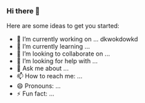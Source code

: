 ### Hi there 👋


Here are some ideas to get you started:

- 🔭 I’m currently working on ...                             dkwokdowkd
- 🌱 I’m currently learning ...
- 👯 I’m looking to collaborate on ...
- 🤔 I’m looking for help with ...
- 💬 Ask me about ...
- 📫 How to reach me: ...
- 😄 Pronouns: ...
- ⚡ Fun fact: ...


